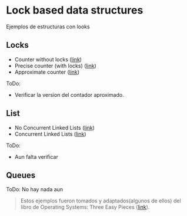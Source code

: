 # Lock based data structures

Ejemplos de estructuras con looks

## Locks

* Counter without locks ([link](./data_structures/counters/sin_locks/))
* Precise counter (with locks) ([link](./data_structures/counters/con_locks/))
* Approximate counter ([link](./data_structures/counters/aproximados/))

ToDo:
* Verificar la version del contador aproximado.

## List

* No Concurrent Linked Lists ([link](./data_structures/lists/sin_locks/))
* Concurrent Linked Lists ([link](./data_structures/lists/con_locks/))

ToDo:
* Aun falta verificar

## Queues

ToDo: No hay nada aun


> Estos ejemplos fueron tomados y adaptados(algunos de ellos) del libro de Operating Systems: Three Easy Pieces ([link](https://pages.cs.wisc.edu/~remzi/OSTEP/)). 